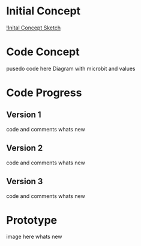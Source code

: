 # Initial Concept
[!Inital Concept Sketch](./Images/BreathReminderDrawing.png)

# Code Concept
pusedo code here
Diagram with microbit and values

# Code Progress
## Version 1
code and comments
whats new

## Version 2
code and comments
whats new

## Version 3
code and comments
whats new

# Prototype
image here
whats new